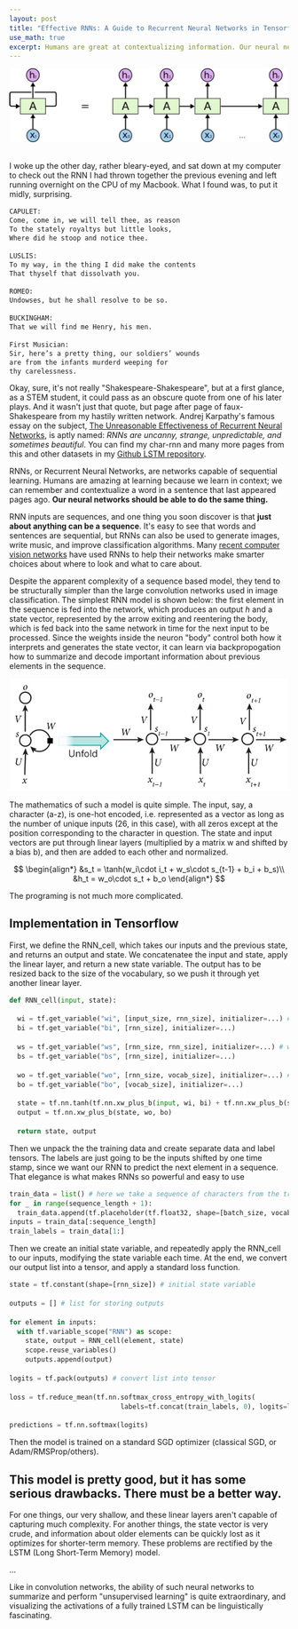 ```yaml
---
layout: post
title: "Effective RNNs: A Guide to Recurrent Neural Networks in Tensorflow"
use_math: true
excerpt: Humans are great at contextualizing information. Our neural networks should be too.<br><br><img src="/images/RNN-unrolled.png"><br><br>
---
```


<img src="/images/RNN-unrolled.png"><br><br>

I woke up the other day, rather bleary-eyed, and sat down at my computer to check out the RNN I had thrown together the previous evening and left running overnight on the CPU of my Macbook. What I found was, to put it midly, surprising.

```
CAPULET:
Come, come in, we will tell thee, as reason
To the stately royaltys but little looks,
Where did he stoop and notice thee.

LUSLIS:
To my way, in the thing I did make the contents
That thyself that dissolvath you.

ROMEO:
Undowses, but he shall resolve to be so.

BUCKINGHAM:
That we will find me Henry, his men.

First Musician:
Sir, here’s a pretty thing, our soldiers’ wounds
are from the infants murderd weeping for
thy carelessness.
```

Okay, sure, it's not really "Shakespeare-Shakespeare", but at a first glance, as a STEM student, it could pass as an obscure quote from one of his later plays. And it wasn't just that quote, but page after page of faux-Shakespeare from my hastily written network. Andrej Karpathy's famous essay on the subject, [The Unreasonable Effectiveness of Recurrent Neural Networks](http://karpathy.github.io/2015/05/21/rnn-effectiveness/), is aptly named: *RNNs are uncanny, strange, unpredictable, and sometimes beautiful*. You can find my char-rnn and many more pages from this and other datasets in my [Github LSTM repository](https://github.com/ja3067/char-rnn-tensorflow).

RNNs, or Recurrent Neural Networks, are networks capable of sequential learning. Humans are amazing at learning because we learn in context; we can remember and contextualize a word in a sentence that last appeared pages ago. **Our neural networks should be able to do the same thing.**

RNN inputs are sequences, and one thing you soon discover is that **just about anything can be a sequence**. It's easy to see that words and sentences are sequential, but RNNs can also be used to generate images, write music, and improve classification algorithms. Many [recent computer vision networks](https://arxiv.org/abs/1412.7755) have used RNNs to help their networks make smarter choices about where to look and what to care about.

Despite the apparent complexity of a sequence based model, they tend to be structurally simpler than the large convolution networks used in image classification. The simplest RNN model is shown below: the first element in the sequence is fed into the network, which produces an output *h* and a state vector, represented by the arrow exiting and reentering the body, which is fed back into the same network in time for the next input to be processed. Since the weights inside the neuron "body" control both how it interprets and generates the state vector, it can learn via backpropogation how to summarize and decode important information about previous elements in the sequence.

![Unrolled RNN](/images/rnn.jpg)

The mathematics of such a model is quite simple. The input, say, a character (a-z), is one-hot encoded, i.e. represented as a vector as long as the number of unique inputs (26, in this case), with all zeros except at the position corresponding to the character in question. The state and input vectors are put through linear layers (multiplied by a matrix w and shifted by a bias b), and then are added to each other and normalized.

$$
\begin{align*}
  &s_t = \tanh(w_i\cdot i_t + w_s\cdot s_{t-1} + b_i + b_s)\\
  &h_t = w_o\cdot s_t + b_o
\end{align*}
$$

The programing is not much more complicated.

## Implementation in Tensorflow

First, we define the RNN_cell, which takes our inputs and the previous state, and returns an output and state. We concatenatee the input and state, apply the linear layer, and return a new state variable. The output has to be resized back to the size of the vocabulary, so we push it through yet another linear layer. 


```python
def RNN_cell(input, state):

  wi = tf.get_variable("wi", [input_size, rnn_size], initializer=...) # weight and bias for input
  bi = tf.get_variable("bi", [rnn_size], initializer=...)
  
  ws = tf.get_variable("ws", [rnn_size, rnn_size], initializer=...) # weight and bias for state vector
  bs = tf.get_variable("bs", [rnn_size], initializer=...)
  
  wo = tf.get_variable("wo", [rnn_size, vocab_size], initializer=...) # weight and bias for decoding RNN output
  bo = tf.get_variable("bo", [vocab_size], initializer=...)

  state = tf.nn.tanh(tf.nn.xw_plus_b(input, wi, bi) + tf.nn.xw_plus_b(state, ws, bs))
  output = tf.nn.xw_plus_b(state, wo, bo)
  
  return state, output
```
 
Then we unpack the the training data and create separate data and label tensors. The labels are just going to be the inputs shifted by one time stamp, since we want our RNN to predict the next element in a sequence. That elegance is what makes RNNs so powerful and easy to use
  
```python
train_data = list() # here we take a sequence of characters from the trianing data and store them in a list
for _ in range(sequence_length + 1):
  train_data.append(tf.placeholder(tf.float32, shape=[batch_size, vocabulary_size]))
inputs = train_data[:sequence_length]
train_labels = train_data[1:]
```

Then we create an initial state variable, and repeatedly apply the RNN_cell to our inputs, modifying the state variable each time. At the end, we convert our output list into a tensor, and apply a standard loss function.

```python
state = tf.constant(shape=[rnn_size]) # initial state variable

outputs = [] # list for storing outputs
 
for element in inputs:
  with tf.variable_scope("RNN") as scope:
    state, output = RNN_cell(element, state)
    scope.reuse_variables()
    outputs.append(output)

logits = tf.pack(outputs) # convert list into tensor

loss = tf.reduce_mean(tf.nn.softmax_cross_entropy_with_logits(
                            labels=tf.concat(train_labels, 0), logits=logits)
                            
predictions = tf.nn.softmax(logits)

```

Then the model is trained on a standard SGD optimizer (classical SGD, or Adam/RMSProp/others). 

## This model is pretty good, but it has some serious drawbacks. There must be a better way.

For one things, our very shallow, and these linear layers aren't capable of capturing much complexity. For another things, the state vector is very crude, and information about older elements can be quickly lost as it optimizes for shorter-term memory. These problems are rectified by the LSTM (Long Short-Term Memory) model.

...

Like in convolution networks, the ability of such neural networks to summarize and perform "unsupervised learning" is quite extraordinary, and visualizing the activations of a fully trained LSTM can be linguistically fascinating.
